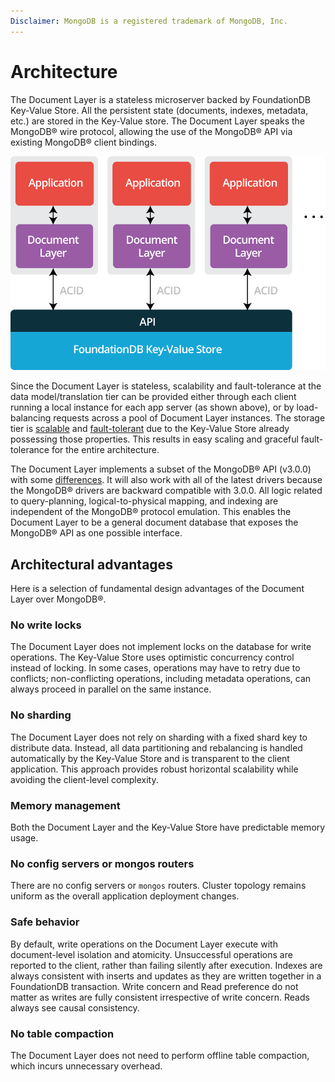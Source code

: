 ```yaml
---
Disclaimer: MongoDB is a registered trademark of MongoDB, Inc.
---
```


# Architecture

The Document Layer is a stateless microserver backed by FoundationDB
Key-Value Store. All the persistent state (documents, indexes, metadata,
etc.) are stored in the Key-Value store. The Document Layer speaks the
MongoDB® wire protocol, allowing the use of the MongoDB® API via
existing MongoDB® client bindings.

![image](images/architecture.png)

Since the Document Layer is stateless, scalability and fault-tolerance
at the data model/translation tier can be provided either through each
client running a local instance for each app server (as shown above), or
by load-balancing requests across a pool of Document Layer instances. The
storage tier is
[scalable](https://apple.github.io/foundationdb/performance.html) and
[fault-tolerant](https://apple.github.io/foundationdb/fault-tolerance.html)
due to the Key-Value Store already possessing those properties. This results
in easy scaling and graceful fault-tolerance for the entire architecture.

The Document Layer implements a subset of the MongoDB® API (v3.0.0) with some [differences](known-differences.md). It will also work
with all of the latest drivers because the MongoDB® drivers are
backward compatible with 3.0.0. All logic related to query-planning,
logical-to-physical mapping, and indexing are independent of the
MongoDB® protocol emulation. This enables the Document Layer to be a 
general document database that exposes the MongoDB® API as one
possible interface.

## Architectural advantages

Here is a selection of fundamental design advantages of the Document
Layer over MongoDB®.

### No write locks

The Document Layer does not implement locks on the database for write
operations. The Key-Value Store uses optimistic concurrency control
instead of locking. In some cases, operations may have to retry due to
conflicts; non-conflicting operations, including metadata
operations, can always proceed in parallel on the same instance.

### No sharding

The Document Layer does not rely on sharding with a fixed shard key to
distribute data. Instead, all data partitioning and rebalancing is
handled automatically by the Key-Value Store and is transparent to the
client application. This approach provides robust horizontal scalability
while avoiding the client-level complexity.

### Memory management

Both the Document Layer and the Key-Value Store have predictable memory
usage.

### No config servers or mongos routers

There are no config servers or `mongos` routers. Cluster topology remains
uniform as the overall application deployment changes.

### Safe behavior

By default, write operations on the Document Layer execute with
document-level isolation and atomicity. Unsuccessful operations are
reported to the client, rather than failing silently after execution.
Indexes are always consistent with inserts and updates as they are
written together in a FoundationDB transaction. Write concern and Read
preference do not matter as writes are fully consistent
irrespective of write concern. Reads always see causal consistency.

### No table compaction

The Document Layer does not need to perform offline table compaction,
which incurs unnecessary overhead.
